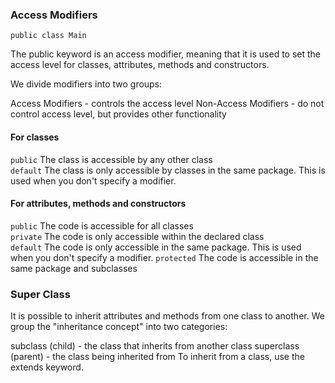 ### Access Modifiers
```
public class Main
```
The public keyword is an access modifier, meaning that it is used to set the access level for classes, attributes, methods and constructors.

We divide modifiers into two groups:

Access Modifiers - controls the access level
Non-Access Modifiers - do not control access level, but provides other functionality

#### For classes 
`public`	The class is accessible by any other class	
`default`	The class is only accessible by classes in the same package. This is used when you don't specify a modifier. 

#### For attributes, methods and constructors
`public`	The code is accessible for all classes	
`private`	The code is only accessible within the declared class	
`default`	The code is only accessible in the same package. This is used when you don't specify a modifier. 
`protected`	The code is accessible in the same package and subclasses

### Super Class

It is possible to inherit attributes and methods from one class to another. We group the "inheritance concept" into two categories:

subclass (child) - the class that inherits from another class
superclass (parent) - the class being inherited from
To inherit from a class, use the extends keyword.

